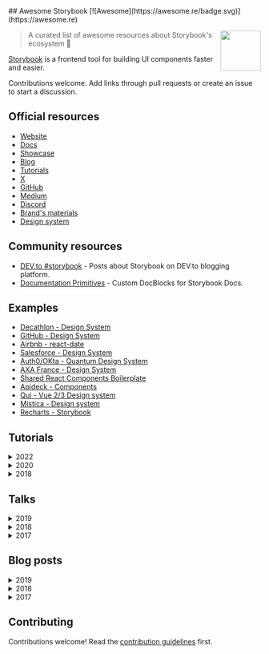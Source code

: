 <div class="github-widget" data-repo="lauthieb/awesome-storybook"></div>
## Awesome Storybook [![Awesome](https://awesome.re/badge.svg)](https://awesome.re)

[<img src="https://raw.githubusercontent.com/lauthieb/awesome-storybook/master/storybook-logo.svg?sanitize=true" align="right" width="80">](https://storybook.js.org)

> A curated list of awesome resources about Storybook's ecosystem :art:

[Storybook](https://storybook.js.org) is a frontend tool for building UI components faster and easier.

Contributions welcome. Add links through pull requests or create an issue to start a discussion.



## Official resources

- [Website](https://storybook.js.org)
- [Docs](https://storybook.js.org/docs)
- [Showcase](https://storybook.js.org/showcase)
- [Blog](https://storybook.js.org/blog)
- [Tutorials](https://storybook.js.org/tutorials/)
- [X](https://x.com/storybookjs)
- [GitHub](https://github.com/storybookjs)
- [Medium](https://medium.com/storybookjs)
- [Discord](https://discord.gg/storybook)
- [Brand's materials](https://github.com/storybookjs/brand)
- [Design system](https://master--5ccbc373887ca40020446347.chromatic.com/)

## Community resources

- [DEV.to #storybook](https://dev.to/t/storybook) - Posts about Storybook on DEV.to blogging platform.
- [Documentation Primitives](https://github.com/DAN-AKL/storybook-documentation-primitives) - Custom DocBlocks for Storybook Docs.

## Examples

- [Decathlon - Design System](https://decathlon.github.io/vitamin-web)
- [GitHub - Design System](https://primer.github.io/storybook/)
- [Airbnb - react-date](https://react-dates.github.io/react-date)
- [Salesforce - Design System](https://mashmatrix.github.io/react-lightning-design-system/)
- [Auth0/OKta - Quantum Design System](https://quantum.okta.design/)
- [AXA France - Design System](https://axafrance.github.io/react-toolkit/latest/storybook/)
- [Shared React Components Boilerplate](https://github.com/shared-components/shared-react-components-example)
- [Apideck - Components](https://www.apideck.design/)
- [Qui - Vue 2/3 Design system](https://qui-max.netlify.app/?path=/story/intro--page)
- [Mística - Design system](https://mistica-web.vercel.app/?path=/story/welcome--welcome)
- [Recharts - Storybook](https://recharts.org/en-US/storybook)

## Tutorials

<details>
<summary>2022</summary>

- [Storybook React: A Beginner's Tutorial to UI Components](https://snipcart.com/blog/storybook-react-tutorial-example)
</details>

<details>
<summary>2020</summary>

- [Simple Storybook React Setup with Dark Mode Integration](https://davidyeiser.com/tutorials/storybook-react-with-dark-mode)
</details>

<details>
<summary>2018</summary>

- [Adding Storybook Style Guide to a Create React App](https://www.youtube.com/watch?v=va-JzrmaiUM)
- [Build your components with Storybook](https://www.youtube.com/watch?v=_jttw14T52o)
</details>

## Talks

<details>
<summary>2019</summary>

- [Storybook, le playground qu'il vous faut pour vos composants UI! (FR)](https://www.youtube.com/watch?v=zMpSwo03aKo)
</details>

<details>
<summary>2018</summary>

- [VueNYC - Learn Storybook](https://www.youtube.com/watch?v=XN398jfTwQI)
</details>

<details>
<summary>2017</summary>

- [React Storybook Tutorial with Examples - Getting Started with React Storybook](https://www.youtube.com/watch?v=E2c183LS4lA)
- [React Storybook: Design, Dev, Doc, Debug Components - React Conf 2017](https://www.youtube.com/watch?v=PF0Vi-iIyoo)
</details>

## Blog posts

<details>
<summary>2019</summary>

- [How I manage to make my Storybook project the most efficient possible](https://dev.to/loicgoyet/how-i-manage-to-make-my-storybook-project-the-most-efficient-possible-2d8o)
- [Real-time accessibility testing with Storybook](https://medium.com/storybookjs/instant-accessibility-qa-linting-in-storybook-4a474b0f5347)
</details>

<details>
<summary>2018</summary>

- [Using Storybook with VueJS](https://auth0.com/blog/using-storybook-with-vuejs/)
- [Setting up Storybook for Preact](https://www.nickyt.co/blog/setting-up-storybook-for-preact-p5a/)
- [Setting Up a Component Library with React and Storybook](https://auth0.com/blog/setting-up-a-component-library-with-react-and-storybook/)
- [Storybook - UI component development tool for React, Vue, and Angular (Article focusing on React)](https://dev.to/madhu/storybook---ui-component-development-tool-for-react-vue-and-angular-article-focusing-on-react-29od)
- [Storybook vs Styleguidist](https://www.chromatic.com/blog/storybook-vs-styleguidist/)
</details>

<details>
<summary>2017</summary>

- [Five Reasons to Use Storybook Tests](https://spin.atomicobject.com/storybook-tests-react/)
</details>

## Contributing

Contributions welcome! Read the [contribution guidelines](https://github.com/lauthieb/awesome-storybook/blob/master/CONTRIBUTING.md) first.